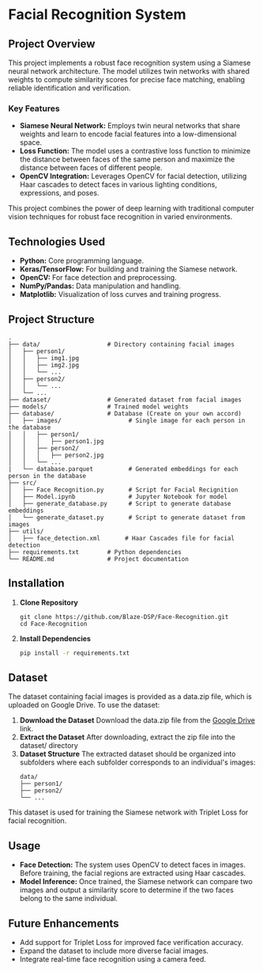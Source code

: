 # Facial Recognition System

## Project Overview
This project implements a robust face recognition system using a Siamese neural network architecture. The model utilizes twin networks with shared weights to compute similarity scores for precise face matching, enabling reliable identification and verification.

### Key Features
* **Siamese Neural Network:** Employs twin neural networks that share weights and learn to encode facial features into a low-dimensional space.
* **Loss Function:** The model uses a contrastive loss function to minimize the distance between faces of the same person and maximize the distance between faces of different people.
* **OpenCV Integration:** Leverages OpenCV for facial detection, utilizing Haar cascades to detect faces in various lighting conditions, expressions, and poses.

This project combines the power of deep learning with traditional computer vision techniques for robust face recognition in varied environments.

## Technologies Used
* **Python:** Core programming language.
* **Keras/TensorFlow:** For building and training the Siamese network.
* **OpenCV:** For face detection and preprocessing.
* **NumPy/Pandas:** Data manipulation and handling.
* **Matplotlib:** Visualization of loss curves and training progress.

## Project Structure
```
.
├── data/                   # Directory containing facial images
│   ├── person1/
│   │   ├── img1.jpg
│   │   ├── img2.jpg
│   │   └── ...
│   ├── person2/
│   │   └── ...
│   └── ...
├── dataset/                # Generated dataset from facial images
├── models/                 # Trained model weights
├── database/               # Database (Create on your own accord)
│   ├── images/                   # Single image for each person in the database
│   │   ├── person1/
│   │   │   ├── person1.jpg
│   │   ├── person2/
│   │   │   ├── person2.jpg
│   │   └── ...
|   └── database.parquet          # Generated embeddings for each person in the database
├── src/
│   ├── Face Recognition.py       # Script for Facial Recignition
│   ├── Model.ipynb               # Jupyter Notebook for model
│   ├── generate_database.py      # Script to generate database embeddings
│   └── generate_dataset.py       # Script to generate dataset from images
├── utils/
│   ├── face_detection.xml       # Haar Cascades file for facial detection
├── requirements.txt        # Python dependencies
└── README.md               # Project documentation
```

## Installation
1. **Clone Repository**
   ```
   git clone https://github.com/Blaze-DSP/Face-Recognition.git
   cd Face-Recognition
   ```
2. **Install Dependencies**
   ```bash
   pip install -r requirements.txt
   ```

## Dataset
The dataset containing facial images is provided as a data.zip file, which is uploaded on Google Drive. To use the dataset:

1. **Download the Dataset**
   Download the data.zip file from the [Google Drive](https://drive.google.com/file/d/1Yic3_htK-vEAGc4KkFsoTUxWqFk7WuZG/view?usp=drive_link) link.
2. **Extract the Dataset**
   After downloading, extract the zip file into the dataset/ directory
3. **Dataset Structure**
   The extracted dataset should be organized into subfolders where each subfolder corresponds to an individual's images:
   ```
   data/
   ├── person1/
   ├── person2/
   └── ...
   ```
   
This dataset is used for training the Siamese network with Triplet Loss for facial recognition.

## Usage
* **Face Detection:** The system uses OpenCV to detect faces in images. Before training, the facial regions are extracted using Haar cascades.
* **Model Inference:** Once trained, the Siamese network can compare two images and output a similarity score to determine if the two faces belong to the same individual.

## Future Enhancements
* Add support for Triplet Loss for improved face verification accuracy.
* Expand the dataset to include more diverse facial images.
* Integrate real-time face recognition using a camera feed.
